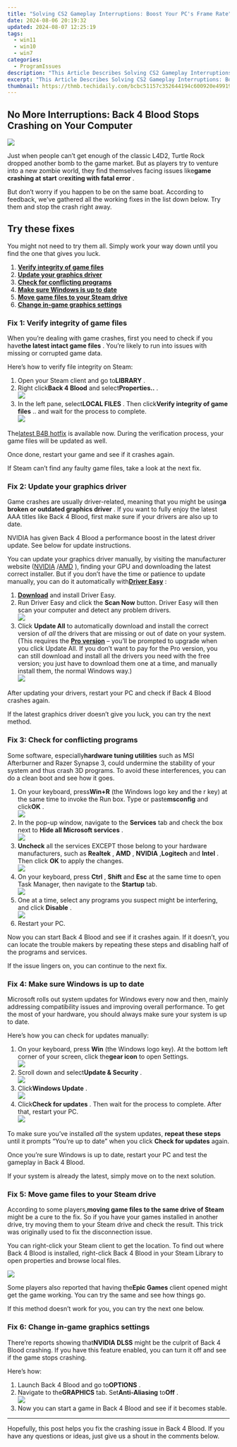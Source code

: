 ```yaml
---
title: "Solving CS2 Gameplay Interruptions: Boost Your PC's Frame Rate"
date: 2024-08-06 20:19:32
updated: 2024-08-07 12:25:19
tags:
  - win11
  - win10
  - win7
categories:
  - ProgramIssues
description: "This Article Describes Solving CS2 Gameplay Interruptions: Boost Your PC's Frame Rate"
excerpt: "This Article Describes Solving CS2 Gameplay Interruptions: Boost Your PC's Frame Rate"
thumbnail: https://thmb.techidaily.com/bcbc51157c352644194c600920e499191baf99c44df36ba0afe44f838e8a5666.jpg
---
```


## No More Interruptions: Back 4 Blood Stops Crashing on Your Computer

![](https://images.drivereasy.com/wp-content/uploads/2021/08/back4blood-featured.jpg)

 Just when people can’t get enough of the classic L4D2, Turtle Rock dropped another bomb to the game market. But as players try to venture into a new zombie world, they find themselves facing issues like**game crashing at start** or**exiting with fatal error** .

 But don’t worry if you happen to be on the same boat. According to feedback, we’ve gathered all the working fixes in the list down below. Try them and stop the crash right away.

## Try these fixes

 You might not need to try them all. Simply work your way down until you find the one that gives you luck.

1. [**Verify integrity of game files**](https://tools.techidaily.com/drivereasy/download/)
2. [**Update your graphics driver**](https://tools.techidaily.com/drivereasy/download/)
3. [**Check for conflicting programs**](https://tools.techidaily.com/drivereasy/download/)
4. [**Make sure Windows is up to date**](https://tools.techidaily.com/drivereasy/download/)
5. [**Move game files to your Steam drive**](https://tools.techidaily.com/drivereasy/download/)
6. **[Change in-game graphics settings](https://tools.techidaily.com/drivereasy/download/)**

### Fix 1: Verify integrity of game files

 When you’re dealing with game crashes, first you need to check if you have**the latest intact game files** . You’re likely to run into issues with missing or corrupted game data.

Here’s how to verify file integrity on Steam:

1. Open your Steam client and go to**LIBRARY** .
2. Right click**Back 4 Blood** and select**Properties..** .  
![](https://images.drivereasy.com/wp-content/uploads/2021/08/b4b-verify-3.jpg)
3. In the left pane, select**LOCAL FILES** . Then click**Verify integrity of game files** .. and wait for the process to complete.  
![](https://images.drivereasy.com/wp-content/uploads/2021/08/b4b-verify-4.jpg)

 The[latest B4B hotfix](https://www.back4blood.com/en-us/news/october-11-2021-hotfix) is available now. During the verification process, your game files will be updated as well.

Once done, restart your game and see if it crashes again.

 If Steam can’t find any faulty game files, take a look at the next fix.

### Fix 2: Update your graphics driver

 Game crashes are usually driver-related, meaning that you might be using**a broken or outdated graphics driver** . If you want to fully enjoy the latest AAA titles like Back 4 Blood, first make sure if your drivers are also up to date.

 NVIDIA has given Back 4 Blood a performance boost in the latest driver update. See below for update instructions.

 You can update your graphics driver manually, by visiting the manufacturer website ([NVIDIA](https://tools.techidaily.com/drivereasy/download/) /[AMD](https://www.amd.com/en/support) ), finding your GPU and downloading the latest correct installer. But if you don’t have the time or patience to update manually, you can do it automatically with[**Driver Easy**](https://tools.techidaily.com/drivereasy/download/) :

1. **[Download](https://tools.techidaily.com/drivereasy/download/)**  and install Driver Easy.
2. Run Driver Easy and click the **Scan Now** button. Driver Easy will then scan your computer and detect any problem drivers.  
![](https://images.drivereasy.com/wp-content/uploads/2020/12/last-scan-never.png)
3. Click **Update All** to automatically download and install the correct version of _all_ the drivers that are missing or out of date on your system.  
 (This requires the **[Pro version](https://tools.techidaily.com/drivereasy/download/)**  – you’ll be prompted to upgrade when you click Update All. If you don’t want to pay for the Pro version, you can still download and install all the drivers you need with the free version; you just have to download them one at a time, and manually install them, the normal Windows way.)  
![](https://images.drivereasy.com/wp-content/uploads/2021/04/de-2060-super-update.jpg)

 After updating your drivers, restart your PC and check if Back 4 Blood crashes again.

 If the latest graphics driver doesn’t give you luck, you can try the next method.

### Fix 3: Check for conflicting programs

 Some software, especially**hardware tuning utilities** such as MSI Afterburner and Razer Synapse 3, could undermine the stability of your system and thus crash 3D programs. To avoid these interferences, you can do a clean boot and see how it goes.

1. On your keyboard, press**Win+R** (the Windows logo key and the r key) at the same time to invoke the Run box. Type or paste**msconfig** and click**OK** .  
![](https://images.drivereasy.com/wp-content/uploads/2020/11/msconfig-clean-boot-1.jpg)
2. In the pop-up window, navigate to the **Services**  tab and check the box next to **Hide all Microsoft services** .  
![](https://images.drivereasy.com/wp-content/uploads/2020/09/msconfig-hide-all-windows-services.jpg)
3. **Uncheck**  all the services EXCEPT those belong to your hardware manufacturers, such as **Realtek** , **AMD** , **NVIDIA** ,**Logitech** and **Intel** . Then click **OK**  to apply the changes.  
![](https://images.drivereasy.com/wp-content/uploads/2020/09/msconfig-disable-services-except-gpu-audio.jpg)
4. On your keyboard, press **Ctrl** , **Shift**  and **Esc**  at the same time to open Task Manager, then navigate to the **Startup**  tab.  
![](https://images.drivereasy.com/wp-content/uploads/2020/08/task-manager-startup.jpg)
5. One at a time, select any programs you suspect might be interfering, and click **Disable** .  
![](https://images.drivereasy.com/wp-content/uploads/2020/08/task-manager-startup-disable-startup-program.jpg)
6. Restart your PC.

 Now you can start Back 4 Blood and see if it crashes again. If it doesn’t, you can locate the trouble makers by repeating these steps and disabling half of the programs and services.

If the issue lingers on, you can continue to the next fix.

### Fix 4: Make sure Windows is up to date

 Microsoft rolls out system updates for Windows every now and then, mainly addressing compatibility issues and improving overall performance. To get the most of your hardware, you should always make sure your system is up to date.

Here’s how you can check for updates manually:

1. On your keyboard, press **Win** (the Windows logo key). At the bottom left corner of your screen, click the**gear icon** to open Settings.  
![](https://images.drivereasy.com/wp-content/uploads/2020/12/windows-10-start-menu-open-settings-gear-icon.jpg)
2. Scroll down and select**Update & Security** .  
![](https://images.drivereasy.com/wp-content/uploads/2020/12/windows-10-start-menu-open-settings-update.jpg)
3. Click**Windows Update** .  
![](https://images.drivereasy.com/wp-content/uploads/2020/12/windows-10-start-menu-open-settings-update-2.jpg)
4. Click**Check for updates** . Then wait for the process to complete. After that, restart your PC.  
![](https://images.drivereasy.com/wp-content/uploads/2020/12/windows-10-start-menu-open-settings-update-3.jpg)

 To make sure you’ve installed _all_  the system updates, **repeat these steps** until it prompts “You’re up to date” when you click **Check for updates** again.

 Once you’re sure Windows is up to date, restart your PC and test the gameplay in Back 4 Blood.

 If your system is already the latest, simply move on to the next solution.

### Fix 5: Move game files to your Steam drive

 According to some players,**moving game files to the same drive of Steam** might be a cure to the fix. So if you have your games installed in another drive, try moving them to your Steam drive and check the result. This trick was originally used to fix the disconnection issue.

 You can right-click your Steam client to get the location. To find out where Back 4 Blood is installed, right-click Back 4 Blood in your Steam Library to open properties and browse local files.

![](https://images.drivereasy.com/wp-content/uploads/2021/08/b4b-browse-2.jpg)

 Some players also reported that having the**Epic Games** client opened might get the game working. You can try the same and see how things go.

 If this method doesn’t work for you, you can try the next one below.

### Fix 6: Change in-game graphics settings

 There’re reports showing that**NVIDIA DLSS** might be the culprit of Back 4 Blood crashing. If you have this feature enabled, you can turn it off and see if the game stops crashing.

Here’s how:

1. Launch Back 4 Blood and go to**OPTIONS** .
2. Navigate to the**GRAPHICS** tab. Set**Anti-Aliasing** to**Off** .  
![](https://images.drivereasy.com/wp-content/uploads/2021/08/b4b-disable-dlss.jpg)
3. Now you can start a game in Back 4 Blood and see if it becomes stable.

---

 Hopefully, this post helps you fix the crashing issue in Back 4 Blood. If you have any questions or ideas, just give us a shout in the comments below.

<ins class="adsbygoogle"
     style="display:block"
     data-ad-format="autorelaxed"
     data-ad-client="ca-pub-7571918770474297"
     data-ad-slot="1223367746"></ins>



<ins class="adsbygoogle"
     style="display:block"
     data-ad-client="ca-pub-7571918770474297"
     data-ad-slot="8358498916"
     data-ad-format="auto"
     data-full-width-responsive="true"></ins>
